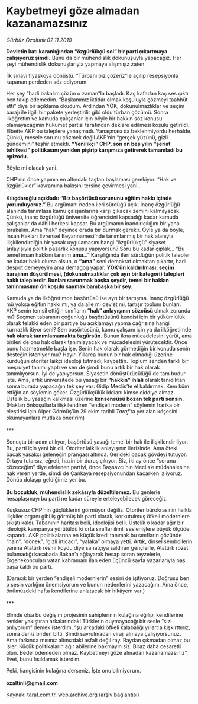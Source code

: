 # Kaybetmeyi göze almadan kazanamazsınız

*Gürbüz Özaltınlı 02.11.2010*

<div class="yazi"><p><b>Devletin katı karanlığından “özgürlükçü sol” bir parti çıkartmaya çalışıyoruz şimdi.</b> Bunu da bir mühendislik dokunuşuyla yapacağız. Her şeyi mühendislik dokunuşlarıyla yapmaya alışmışız zaten. </p>
<p>İlk sınavı fiyaskoya dönüştü. “Türbanı biz çözeriz”le açılıp resepsiyonla kapanan perdeden söz ediyorum. </p>
<p>Her şey “hadi bakalım çözün o zaman”la başladı. Kaç kafadan kaç ses çıktı ben takip edemedim. “Başkanımız iktidar olmak koşuluyla çözmeyi taahhüt etti” diye bir açıklama okudum. Ardından YÖK, dokunulmazlıklar ve seçim barajı ile ilgili bir pakete yerleştirilir gibi oldu türban çözümü. Sonra ilköğretim ve kamuda çalışanlar için böyle bir hakkın söz konusu olamayacağının hükümet partisi tarafından deklare edilmesi koşulu getirildi. Elbette AKP bu taleplere yanaşmadı. Yanaşması da beklenmiyordu herhalde. Çünkü, mesele sorunu çözmek değil AKP’nin “gerçek yüzünü, gizli gündemini” teşhir etmekti. <b>“Yenilikçi” CHP, son on beş yılın “şeriat tehlikesi” politikasını yeniden pişirip karşımıza getirerek tamamladı bu epizodu.</b> </p>
<p>Böyle mi olacak yani. </p>
<p>CHP’nin önce yapının en altındaki taştan başlaması gerekiyor. “Hak ve özgürlükler” kavramına bakışını tersine çevirmesi yani... <br/><br/><b>Kılıçdaroğlu açıkladı: “Biz başörtüsü sorununu eğitim hakkı içinde yorumluyoruz.”</b> Bu argümanı neden ileri sürdüğü açık. İnanç özgürlüğü alanında tanımlasa kamu çalışanlarına karşı çıkacak zemini kalmayacak. Çünkü, inanç özgürlüğü üniversite öğrencisini kapsadığı kadar kamuda çalışanlar da dâhil herkesi kapsar. Bu argümanın inandırıcılığını bir yana bırakalım. Ama “hak” deyince orada bir durmak gerekir. Öyle ya da böyle, İnsan Hakları Evrensel Beyannamesi’nde tanımlanmış bir hak alanıyla ilişkilendirdiğin bir yasak uygulamasını hangi “özgürlükçü” siyaset anlayışıyla politik pazarlık konusu yapıyorsun? Soru bu kadar çıplak... “Bu temel insan hakkını tanırım <b>ama</b>...” Karşılığında ileri sürdüğün politik talepler ne kadar haklı olursa olsun, o <b>“ama”</b> seni demokrat olmaktan çıkartır, hadi despot demeyeyim ama demagog yapar. <b>YÖK’ün kaldırılması, seçim barajının düşürülmesi, (dokunulmazlıklar çok ayrı bir kategori) talepleri haklı taleplerdir. Bunları savunmak başka şeydir, temel bir hakkın tanınmasının ön koşulu saymak bambaşka bir şey. </b></p>
<p>Kamuda ya da ilköğretimde başörtüsü ise ayrı bir tartışma. İnanç özgürlüğü mü yoksa eğitim hakkı mı, ya da aile mi devlet mi, tartışır toplum bunları. AKP senin temsil ettiğin sınıfların <b>“hak” anlayışının</b> <b>sözcüsü </b>olmak zorunda mı? Seçmen tabanının çoğunluğu başörtüsünü kendisi için bir yükümlülük olarak telakki eden bir partiye bu açıklamayı yapma çağrısına hangi kurnazlık itiyor seni? Sen başörtüsünü, kamu çalışanı için ya da ilköğretimde <b>hak olarak tanımlamamakta özgürsün.</b> Bunun ikna mücadelesini yürüt, ama birileri de onu hak olarak tanımlayacak ve mücadelesini yürütecektir. Önce bunu hazmetmekle başla işe. Senin hak olarak görmediğin bir konuda senin desteğin isteniyor mu? Hayır. Yıllarca bunun bir hak olmadığı üzerine kurduğun otoriter laikçi ideoloji tutmadı, kaybettin. Toplum senden farklı bir meşruiyet tanımı yaptı ve sen de şimdi bunu artık bir hak olarak tanımlıyorsun. İyi de yapıyorsun. Siyasetin dönüştürücülüğü de tam budur işte. Ama, artık üniversitede bu yasağı bir <b>“hakkın” ihlali</b> olarak tanıdıktan sonra burada yapacağın tek şey var: Gidip Meclis’te el kaldırmak. Kem küm ettiğin an söylemin çöker. Özgürlükçülük iddianı kimse ciddiye almaz. Üstelik bu yasağın kalkması üzerine <b>konsensüsü bozan tek parti sensin. </b>(Hakları önkoşullarla ilişkilendiren “endişeli modern” söylemin harika bir eleştirisi için Alper Görmüş’ün 29 ekim tarihli <i>Taraf</i>’ta yer alan köşesini okumayanlara mutlaka öneririm)<br/><br/>***</p>
<p>Sonuçta bir adım atılıyor, başörtüsü yasağı temel bir hak ile ilişkilendiriliyor. Bu, parti için yeni bir dil. Otoriter laiklik anlayışının ilerisinde. Ama öteki bacak yasakçı geleneğin prangası altında. Gerideki bacak gövdeyi tutuyor. Ortaya tutarsız, eğreti, hazin bir duruş çıkıyor. Biz, iki ay önce “sorunu çözeceğim” diye efelenen partiyi, önce Başsavcı’nın Meclis’e müdahalesine hak veren yerde, şimdi de Çankaya resepsiyonundan kaçarken izliyoruz. Dönüp dolaşıp geldiğimiz yer bu. <br/><br/><b>Bu bozukluk, mühendislik zekâsıyla düzeltilemez.</b> Bu genlerle hesaplaşmayı bu parti ne kadar süreyle erteleyebilecek göreceğiz.</p>
<p>Kuşkusuz CHP’nin güçlüklerini görmüyor değiliz. Otoriter bürokrasinin halkla ilişkiler organı gibi iş görmüş bir parti olarak, korkutulmuş öfkeli modernlere sıkıştı kaldı. Tabanının haritası belli, ideolojisi belli. Üstelik o kadar ağır bir ideolojik kampanya yürütüldü ki orta sınıflar ılımlı seslenişlere büyük ölçüde kapandı. AKP politikalarına en küçük kredi tanımak bu sınıfların gözünde “hain”, “dönek”, “gizli irticacı”, “yalaka” olmaya yetti. Artık, dinsel sembollerin yanına Atatürk resmi koydu diye sanatçıya saldıran gençlerle, Atatürk rozeti bulamadığı kasabada Bakan’a ağlayarak hesap soran teyzelerle, Ergenekoncuları vatan kahramanı ilan eden üçüncü sayfa yazarlarıyla baş başa kaldı bu parti. </p>
<p>(Daracık bir yerden “endişeli modernlerin” sesini de işitiyoruz. Doğrusu ben o sesin varlığını önemsiyorum ve bunun nedenlerini yazacağım. Ama önce, önümüzdeki hafta kendilerine anlatacak bir hikâyem var.) <br/><br/>***</p>
<p>Elimde olsa bu değişim projesinin sahiplerinin kulağına eğilip, kendilerine renkler yakıştıran arkalarındaki Türklerin duymayacağı bir sesle “sizi anlıyorum” demek isterdim, “şu arkadaki öfkeli kalabalığı yıllarca kışkırttınız, sonra deniz birden bitti. Şimdi savrulmadan virajı almaya çalışıyorsunuz. Ama farkında mısınız altınızdaki asfalt değil ray. Raydan çıkmadan olmaz bu işler. Küçük politikaların ağır abilerine bakmayın siz. Biraz daha cesaretli olun. Bedel ödemeden olmaz. Kaybetmeyi göze almadan kazanamazsınız”. Evet, bunu fısıldamak isterdim.</p>
<p>Peki, hangisinin kulağına derseniz. İşte onu bilmiyorum.<br/><br/><b>ozaltinli@gmail.com</b></p></div>

Kaynak: [taraf.com.tr](http://www.taraf.com.tr:80/gurbuz-ozaltinli/makale-kaybetmeyi-goze-almadan-kazanamazsiniz.htm), [web.archive.org (arşiv bağlantısı)](http://web.archive.org/web/20101103184824/http://www.taraf.com.tr:80/gurbuz-ozaltinli/makale-kaybetmeyi-goze-almadan-kazanamazsiniz.htm)
